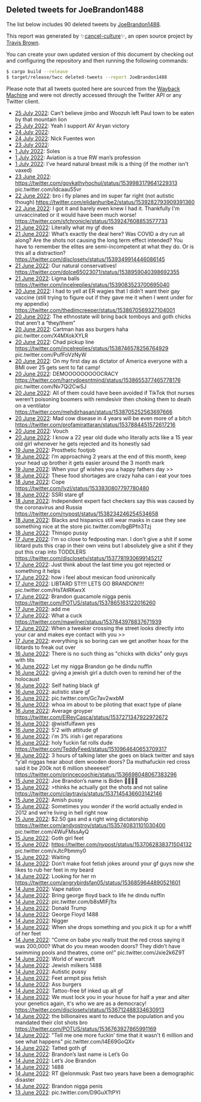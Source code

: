 ## Deleted tweets for JoeBrandon1488

The list below includes 90 deleted tweets by
[JoeBrandon1488](https://twitter.com/JoeBrandon1488).



This report was generated by ✨[cancel-culture](https://github.com/travisbrown/cancel-culture)✨,
an open source project by [Travis Brown](https://twitter.com/travisbrown).

You can create your own updated version of this document by checking out and configuring the
repository and then running the following commands:

```bash
$ cargo build --release
$ target/release/twcc deleted-tweets --report JoeBrandon1488
```

Please note that all tweets quoted here are sourced from the
[Wayback Machine](https://web.archive.org) and were not directly accessed through the Twitter API or
any Twitter client.

* [25 July 2022](https://web.archive.org/web/20220725024523/https://twitter.com/JoeBrandon1488/status/1551397976601509888): Can’t believe jimbo and Woozuh left Paul town to be eaten by that mountain lion <!--1551397976601509888-->
* [25 July 2022](https://web.archive.org/web/20220725021337/https://twitter.com/JoeBrandon1488/status/1551370660580139008): Yeah I support AV Aryan victory <!--1551370660580139008-->
* [24 July 2022](https://web.archive.org/web/20220724211235/https://twitter.com/JoeBrandon1488/status/1551314214337355776):  <!--1551314214337355776-->
* [24 July 2022](https://web.archive.org/web/20220724154550/https://twitter.com/JoeBrandon1488/status/1551232101646753793): Nick Fuentes won <!--1551232101646753793-->
* [23 July 2022](https://web.archive.org/web/20220724075921/https://twitter.com/JoeBrandon1488/status/1550952492199976961):  <!--1550952492199976961-->
* [ 1 July 2022](https://web.archive.org/web/20220701202003/https://twitter.com/joebrandon1488/status/1542965996100542465): Soles <!--1542965996100542465-->
* [ 1 July 2022](https://web.archive.org/web/20220701003915/https://twitter.com/joebrandon1488/status/1542668476065542144): Aviation is a true RW man’s profession <!--1542668476065542144-->
* [ 1 July 2022](https://web.archive.org/web/20220701002305/https://twitter.com/joebrandon1488/status/1542664641737654272): I’ve heard natural breast milk is a thing (if the mother isn’t vaxed) <!--1542664641737654272-->
* [23 June 2022](https://web.archive.org/web/20220623203546/https://twitter.com/joebrandon1488/status/1540030800036364289): https://twitter.com/govkathyhochul/status/1539983179641229313  pic.twitter.com/ldcaau55vr <!--1540030800036364289-->
* [22 June 2022](https://web.archive.org/web/20220622182631/https://twitter.com/joebrandon1488/status/1539676069380337664): bro i fly planes and im super far right (not autistic though) https://twitter.com/elidanhuribe2/status/1539282793909391360 <!--1539676069380337664-->
* [22 June 2022](https://web.archive.org/web/20220622182153/https://twitter.com/joebrandon1488/status/1539658808489697281): I got it and barely even knew I had it. Thankfully I'm unvaccinated or it would have been much worse! https://twitter.com/sfchronicle/status/1539247608853577733 <!--1539658808489697281-->
* [21 June 2022](https://web.archive.org/web/20220621230315/https://twitter.com/joebrandon1488/status/1539383409906135040): Literally what my gf does <!--1539383409906135040-->
* [21 June 2022](https://web.archive.org/web/20220621210039/https://twitter.com/joebrandon1488/status/1539352524162863104): What’s exactly the deal here? Was COVID a dry run all along? Are the shots not causing the long term effect intended? You have to remember the elites are semi-incompetent at what they do. Or is this all a distraction? https://twitter.com/disclosetv/status/1539349914446086145 <!--1539352524162863104-->
* [21 June 2022](https://web.archive.org/web/20220621174905/https://twitter.com/joebrandon1488/status/1539304182410145792): Our natural conservatives! https://twitter.com/dolce65023071/status/1538959040398692355 <!--1539304182410145792-->
* [21 June 2022](https://web.archive.org/web/20220621033231/https://twitter.com/joebrandon1488/status/1539087826414731264): Ligma balls https://twitter.com/incelreplies/status/1539083523700695040 <!--1539087826414731264-->
* [20 June 2022](https://web.archive.org/web/20220620210022/https://twitter.com/joebrandon1488/status/1538990057968742400): I had to yell at ER wagies that I didn’t want their gay vaccine (still trying to figure out if they gave me it when I went under for my appendix) https://twitter.com/thedimcreeper/status/1538670569327104001 <!--1538990057968742400-->
* [20 June 2022](https://web.archive.org/web/20220620164759/https://twitter.com/joebrandon1488/status/1538925523396489221): The ethnostate will bring back tomboys and goth chicks that aren’t a “they/them” <!--1538925523396489221-->
* [20 June 2022](https://web.archive.org/web/20220620072445/https://twitter.com/joebrandon1488/status/1538784848780750850): Cartman has ass burgers haha pic.twitter.com/X4MXokXYLR <!--1538784848780750850-->
* [20 June 2022](https://web.archive.org/web/20220620050253/https://twitter.com/joebrandon1488/status/1538749103999291392): Chad pickup line  https://twitter.com/incelreplies/status/1538746578256764929  pic.twitter.com/PufFoVzNyW <!--1538749103999291392-->
* [20 June 2022](https://web.archive.org/web/20220620041852/https://twitter.com/joebrandon1488/status/1538738004298084352): On my first day as dictator of America everyone with a BMI over 25 gets sent to fat camp! <!--1538738004298084352-->
* [20 June 2022](https://web.archive.org/web/20220620041646/https://twitter.com/joebrandon1488/status/1538737388918255616): DEMOOOOOOOOOCRACY  https://twitter.com/harrydoesntmind/status/1538655377465778176  pic.twitter.com/Nv7Qi2CwSJ <!--1538737388918255616-->
* [20 June 2022](https://web.archive.org/web/20220620023130/https://twitter.com/joebrandon1488/status/1538710517904076800): All of them could have been avoided if TikTok thot nurses weren’t poisoning boomers with remdesivir then choking them to death on a ventilator https://twitter.com/mehdirhasan/status/1538705252563697666 <!--1538710517904076800-->
* [20 June 2022](https://web.archive.org/web/20220620022242/https://twitter.com/joebrandon1488/status/1538708771366531072): Mad cow disease in 4 years will be even more of a bitch https://twitter.com/profamirattaran/status/1537884451572617216 <!--1538708771366531072-->
* [20 June 2022](https://web.archive.org/web/20220620021144/https://twitter.com/joebrandon1488/status/1538705914802253824): Vouch <!--1538705914802253824-->
* [20 June 2022](https://web.archive.org/web/20220620015836/https://twitter.com/joebrandon1488/status/1538702700409327616): I know a 22 year old dude who literally acts like a 15 year old girl whenever he gets rejected and its honestly sad <!--1538702700409327616-->
* [19 June 2022](https://web.archive.org/web/20220619232411/https://twitter.com/joebrandon1488/status/1538663845102686208): Prosthetic footjob <!--1538663845102686208-->
* [19 June 2022](https://web.archive.org/web/20220619194241/https://twitter.com/joebrandon1488/status/1538608134612062208): I’m approaching 2 years at the end of this month, keep your head up brother it gets easier around the 3 month mark <!--1538608134612062208-->
* [19 June 2022](https://web.archive.org/web/20220619194123/https://twitter.com/joebrandon1488/status/1538607657195491329): When your gf wishes you a happy fathers day >> <!--1538607657195491329-->
* [18 June 2022](https://web.archive.org/web/20220618231510/https://twitter.com/joebrandon1488/status/1538299110259687424): These food shortages are crazy haha can i eat your toes <!--1538299110259687424-->
* [18 June 2022](https://web.archive.org/web/20220618210844/https://twitter.com/joebrandon1488/status/1538267246518120448): Cope https://twitter.com/lyzl/status/1533830807797780480 <!--1538267246518120448-->
* [18 June 2022](https://web.archive.org/web/20220618205345/https://twitter.com/joebrandon1488/status/1538263474588876800): SSRI stare gf <!--1538263474588876800-->
* [18 June 2022](https://web.archive.org/web/20220618203331/https://twitter.com/joebrandon1488/status/1538258420465139712): Independent expert fact checkers say this was caused by the coronavirus and Russia https://twitter.com/nypost/status/1538234246254534658 <!--1538258420465139712-->
* [18 June 2022](https://web.archive.org/web/20220618173642/https://twitter.com/joebrandon1488/status/1538214014966149122): Blacks and hispanics still wear masks in case they see something nice at the store pic.twitter.com/bgBPfn3Tzj <!--1538214014966149122-->
* [18 June 2022](https://web.archive.org/web/20220618071435/https://twitter.com/joebrandon1488/status/1538057533041979392): Thinspo pussy <!--1538057533041979392-->
* [17 June 2022](https://web.archive.org/web/20220617225646/https://twitter.com/joebrandon1488/status/1537932151349387270): I'm so close to fedposting man. I don't give a shit if some libtard puts this crap in their own veins but I absolutely give a shit if they put this crap into TODDLERS https://twitter.com/disclosetv/status/1537781930699145217 <!--1537932151349387270-->
* [17 June 2022](https://web.archive.org/web/20220617224455/https://twitter.com/joebrandon1488/status/1537929005789085700): Just think about the last time you got rejected or something it helps <!--1537929005789085700-->
* [17 June 2022](https://web.archive.org/web/20220617222606/https://twitter.com/joebrandon1488/status/1537924225838657540): how i feel about mexican food unironically <!--1537924225838657540-->
* [17 June 2022](https://web.archive.org/web/20220617215621/https://twitter.com/joebrandon1488/status/1537916931918901252): LIBTARD ST!!!! LETS GO BRANDON!!!! pic.twitter.com/HsTAtRKwxX <!--1537916931918901252-->
* [17 June 2022](https://web.archive.org/web/20220617193520/https://twitter.com/joebrandon1488/status/1537881441828106240): Brandon guacamole nigga penis https://twitter.com/POTUS/status/1537865163122016260 <!--1537881441828106240-->
* [17 June 2022](https://web.archive.org/web/20220617192650/https://twitter.com/joebrandon1488/status/1537879283841978368): add me <!--1537879283841978368-->
* [17 June 2022](https://web.archive.org/web/20220617182838/https://twitter.com/joebrandon1488/status/1537863859179925506): What a cuck https://twitter.com/mawilner/status/1537843978837671939 <!--1537863859179925506-->
* [17 June 2022](https://web.archive.org/web/20220617175451/https://twitter.com/joebrandon1488/status/1537855742102732800): When a tweaker crossing the street looks directly into your car and makes eye contact with you >> <!--1537855742102732800-->
* [17 June 2022](https://web.archive.org/web/20220617034134/https://twitter.com/joebrandon1488/status/1537641340351131648): everything is so boring can we get another hoax for the libtards to freak out over <!--1537641340351131648-->
* [16 June 2022](https://web.archive.org/web/20220616214421/https://twitter.com/joebrandon1488/status/1537551557981372416): There is no such thing as "chicks with dicks" only guys with tits <!--1537551557981372416-->
* [16 June 2022](https://web.archive.org/web/20220616201259/https://twitter.com/joebrandon1488/status/1537528432162009088): Let my nigga Brandon go he dindu nuffin <!--1537528432162009088-->
* [16 June 2022](https://web.archive.org/web/20220616192617/https://twitter.com/joebrandon1488/status/1537514361769431040): giving a jewish girl a dutch oven to remind her of the holocaust <!--1537514361769431040-->
* [16 June 2022](https://web.archive.org/web/20220616191403/https://twitter.com/joebrandon1488/status/1537513611710541824): Self hating black gf <!--1537513611710541824-->
* [16 June 2022](https://web.archive.org/web/20220616180240/https://twitter.com/joebrandon1488/status/1537495544456572935): autistic stare gf <!--1537495544456572935-->
* [16 June 2022](https://web.archive.org/web/20220616180328/https://twitter.com/joebrandon1488/status/1537491559616086019): pic.twitter.com/Gc7av2wxbM <!--1537491559616086019-->
* [16 June 2022](https://web.archive.org/web/20220616172206/https://twitter.com/joebrandon1488/status/1537485370744483840): whoa im about to be piloting that exact type of plane <!--1537485370744483840-->
* [16 June 2022](https://web.archive.org/web/20220616164628/https://twitter.com/joebrandon1488/status/1537476555957411840): Average groyper https://twitter.com/ElReyCasca/status/1537271347922972672 <!--1537476555957411840-->
* [16 June 2022](https://web.archive.org/web/20220616163703/https://twitter.com/joebrandon1488/status/1537474346100269056): @wistfulfawn yes <!--1537474346100269056-->
* [16 June 2022](https://web.archive.org/web/20220616163205/https://twitter.com/joebrandon1488/status/1537472832292106241): 5'2 with attitude gf <!--1537472832292106241-->
* [16 June 2022](https://web.archive.org/web/20220616163031/https://twitter.com/joebrandon1488/status/1537472296172019714): i'm 3% irish i get reparations <!--1537472296172019714-->
* [16 June 2022](https://web.archive.org/web/20220616162712/https://twitter.com/joebrandon1488/status/1537471720516247552): holy fuckin fat rolls dude https://twitter.com/TeddyFeed/status/1510964640653709317 <!--1537471720516247552-->
* [16 June 2022](https://web.archive.org/web/20220616000934/https://twitter.com/joebrandon1488/status/1537225672384339969): 3 hours of talking later she goes on black twitter and says “y’all niggas hear about dem wooden doors? Da muthafuckin red cross said it be 200k not 6 million sheeeeeit” https://twitter.com/princecoochie/status/1536698048067383296 <!--1537225672384339969-->
* [15 June 2022](https://web.archive.org/web/20220615225356/https://twitter.com/joebrandon1488/status/1537206655888134144): Joe Brandon’s name is Biden 🤣🤣🤣🤣 <!--1537206655888134144-->
* [15 June 2022](https://web.archive.org/web/20220615210412/https://twitter.com/joebrandon1488/status/1537179061281124352): >thinks he actually got the shots and not saline https://twitter.com/claytravis/status/1537145436603142146 <!--1537179061281124352-->
* [15 June 2022](https://web.archive.org/web/20220615193119/https://twitter.com/joebrandon1488/status/1537155552165232640): Amish pussy <!--1537155552165232640-->
* [15 June 2022](https://web.archive.org/web/20220615183620/https://twitter.com/joebrandon1488/status/1537141827769208832): Sometimes you wonder if the world actually ended in 2012 and we’re living in hell right now <!--1537141827769208832-->
* [15 June 2022](https://web.archive.org/web/20220615164714/https://twitter.com/joebrandon1488/status/1537114331136946176): $2.50 gas and a right wing dictatorship  https://twitter.com/andyostroy/status/1535740831101030400  pic.twitter.com/4WuFMssAyQ <!--1537114331136946176-->
* [15 June 2022](https://web.archive.org/web/20220615165312/https://twitter.com/joebrandon1488/status/1537114012311166976): Goth girl feet <!--1537114012311166976-->
* [15 June 2022](https://web.archive.org/web/20220615163126/https://twitter.com/joebrandon1488/status/1537110280160718848): https://twitter.com/nypost/status/1537062838371504132  pic.twitter.com/xJtcPbmmy0 <!--1537110280160718848-->
* [15 June 2022](https://web.archive.org/web/20220615163145/https://twitter.com/joebrandon1488/status/1537110148266700800): Waiting <!--1537110148266700800-->
* [14 June 2022](https://web.archive.org/web/20220614235946/https://twitter.com/joebrandon1488/status/1536860890485493765): Don’t make foot fetish jokes around your gf guys now she likes to rub her feet in my beard <!--1536860890485493765-->
* [14 June 2022](https://web.archive.org/web/20220614235808/https://twitter.com/joebrandon1488/status/1536860357372678145): Looking for her rn https://twitter.com/angrybirdsfan05/status/1536859644890521601 <!--1536860357372678145-->
* [14 June 2022](https://web.archive.org/web/20220614234004/https://twitter.com/joebrandon1488/status/1536855804485128193): Vape nation <!--1536855804485128193-->
* [14 June 2022](https://web.archive.org/web/20220614233419/https://twitter.com/joebrandon1488/status/1536854296091774976): Bring george floyd back to life he dindu nuffin <!--1536854296091774976-->
* [14 June 2022](https://web.archive.org/web/20220614233253/https://twitter.com/joebrandon1488/status/1536854090763816960): pic.twitter.com/b8sMIFj1tx <!--1536854090763816960-->
* [14 June 2022](https://web.archive.org/web/20220614232845/https://twitter.com/joebrandon1488/status/1536853054623862784): Donald Trump <!--1536853054623862784-->
* [14 June 2022](https://web.archive.org/web/20220614232623/https://twitter.com/joebrandon1488/status/1536852500350787584): George Floyd 1488 <!--1536852500350787584-->
* [14 June 2022](https://web.archive.org/web/20220614232409/https://twitter.com/joebrandon1488/status/1536851828637216769): Nigger <!--1536851828637216769-->
* [14 June 2022](https://web.archive.org/web/20220614232406/https://twitter.com/joebrandon1488/status/1536851789063938048): When she drops something and you pick it up for a whiff of her feet <!--1536851789063938048-->
* [14 June 2022](https://web.archive.org/web/20220614232032/https://twitter.com/joebrandon1488/status/1536850857353830400): “Come on babe you really trust the red cross saying it was 200,000? What do you mean wooden doors? They didn’t have swimming pools and theatres, come on!” pic.twitter.com/Jxie2k6Z9T <!--1536850857353830400-->
* [14 June 2022](https://web.archive.org/web/20220614231735/https://twitter.com/joebrandon1488/status/1536850287289171968): World of warcraft <!--1536850287289171968-->
* [14 June 2022](https://web.archive.org/web/20220614231600/https://twitter.com/joebrandon1488/status/1536849826293239809): Jewish milkers 1488 <!--1536849826293239809-->
* [14 June 2022](https://web.archive.org/web/20220614231414/https://twitter.com/joebrandon1488/status/1536849232946089984): Autistic pussy <!--1536849232946089984-->
* [14 June 2022](https://web.archive.org/web/20220614231133/https://twitter.com/joebrandon1488/status/1536848754086555648): Feet armpit piss fetish <!--1536848754086555648-->
* [14 June 2022](https://web.archive.org/web/20220614230356/https://twitter.com/joebrandon1488/status/1536846782470049792): Ass burgers <!--1536846782470049792-->
* [14 June 2022](https://web.archive.org/web/20220614222115/https://twitter.com/joebrandon1488/status/1536835989963845632): Tattoo-free bf inked up alt gf <!--1536835989963845632-->
* [14 June 2022](https://web.archive.org/web/20220614190427/https://twitter.com/joebrandon1488/status/1536786398929227776): We must lock you in your house for half a year and alter your genetics again, it's who we are as a democracy! https://twitter.com/disclosetv/status/1536712488334630913 <!--1536786398929227776-->
* [14 June 2022](https://web.archive.org/web/20220614185827/https://twitter.com/joebrandon1488/status/1536785027161202688): the billionaires want to reduce the population and you mandated their clot shots bro https://twitter.com/POTUS/status/1536763927865991169 <!--1536785027161202688-->
* [14 June 2022](https://web.archive.org/web/20220614185648/https://twitter.com/joebrandon1488/status/1536784483982094337): "Tell me one more fuckin' time that it wasn't 6 million and see what happens" pic.twitter.com/I4E69GoQXv <!--1536784483982094337-->
* [14 June 2022](https://web.archive.org/web/20220614180241/https://twitter.com/joebrandon1488/status/1536770902313996288): Tatted goth gf <!--1536770902313996288-->
* [14 June 2022](https://web.archive.org/web/20220614164301/https://twitter.com/joebrandon1488/status/1536749844466872320): Brandon’s last name is Let’s Go <!--1536749844466872320-->
* [14 June 2022](https://web.archive.org/web/20220614162844/https://twitter.com/joebrandon1488/status/1536747198783713281): Let’s Joe Brandon <!--1536747198783713281-->
* [14 June 2022](https://web.archive.org/web/20220614042818/https://twitter.com/joebrandon1488/status/1536566050220675072): 1488 <!--1536566050220675072-->
* [14 June 2022](https://web.archive.org/web/20220614041811/https://twitter.com/joebrandon1488/status/1536563628505124864): RT @elonmusk: Past two years have been a demographic disaster <!--1536563628505124864-->
* [14 June 2022](https://web.archive.org/web/20220614030846/https://twitter.com/joebrandon1488/status/1536545940483362816): Brandon nigga penis <!--1536545940483362816-->
* [13 June 2022](https://web.archive.org/web/20220613235359/https://twitter.com/joebrandon1488/status/1536496957752897537): pic.twitter.com/D9GuXTtPYI <!--1536496957752897537-->
